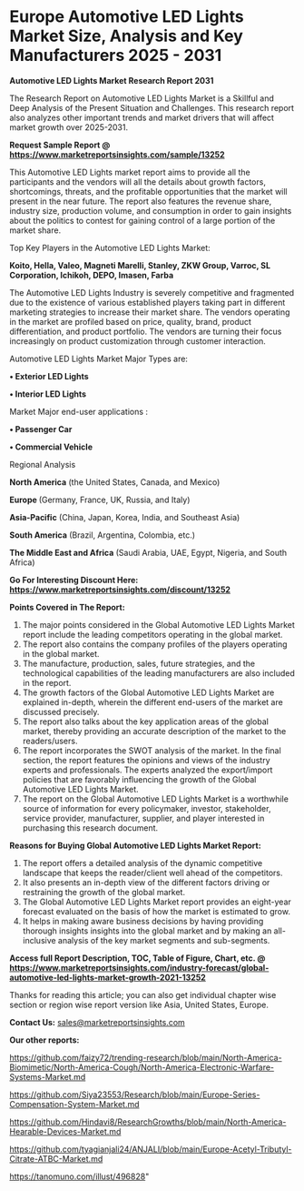 # Europe Automotive LED Lights Market Size, Analysis and Key Manufacturers 2025 - 2031

<strong>Automotive LED Lights Market Research Report 2031</strong>

The Research Report on Automotive LED Lights Market is a Skillful and Deep Analysis of the Present Situation and Challenges. This research report also analyzes other important trends and market drivers that will affect market growth over 2025-2031.

<strong>Request Sample Report @ <a href=https://www.marketreportsinsights.com/sample/13252>https://www.marketreportsinsights.com/sample/13252</a></strong>

This Automotive LED Lights market report aims to provide all the participants and the vendors will all the details about growth factors, shortcomings, threats, and the profitable opportunities that the market will present in the near future. The report also features the revenue share, industry size, production volume, and consumption in order to gain insights about the politics to contest for gaining control of a large portion of the market share.

Top Key Players in the Automotive LED Lights Market:

<strong>Koito, Hella, Valeo, Magneti Marelli, Stanley, ZKW Group, Varroc, SL Corporation, Ichikoh, DEPO, Imasen, Farba</strong>

The Automotive LED Lights Industry is severely competitive and fragmented due to the existence of various established players taking part in different marketing strategies to increase their market share. The vendors operating in the market are profiled based on price, quality, brand, product differentiation, and product portfolio. The vendors are turning their focus increasingly on product customization through customer interaction.

Automotive LED Lights Market Major Types are:

<strong>• Exterior LED Lights

• Interior LED Lights</strong>

Market Major end-user applications :

<strong>• Passenger Car

• Commercial Vehicle</strong>

Regional Analysis

</u><strong><b>North America</b></strong> (the United States, Canada, and Mexico)

<strong><b>Europe </b></strong>(Germany, France, UK, Russia, and Italy)

<strong><b>Asia-Pacific</b></strong> (China, Japan, Korea, India, and Southeast Asia)

<strong><b>South America</b></strong> (Brazil, Argentina, Colombia, etc.)

<strong><b>The Middle East and Africa</b></strong> (Saudi Arabia, UAE, Egypt, Nigeria, and South Africa)

<strong>Go For Interesting Discount Here: <a href=https://www.marketreportsinsights.com/discount/13252>https://www.marketreportsinsights.com/discount/13252</a></strong>

<strong>Points Covered in The Report:</strong>
<ol>
  <li>The major points considered in the Global Automotive LED Lights Market report include the leading competitors operating in the global market.</li>
  <li>The report also contains the company profiles of the players operating in the global market.</li>
  <li>The manufacture, production, sales, future strategies, and the technological capabilities of the leading manufacturers are also included in the report.</li>
  <li>The growth factors of the Global Automotive LED Lights Market are explained in-depth, wherein the different end-users of the market are discussed precisely.</li>
  <li>The report also talks about the key application areas of the global market, thereby providing an accurate description of the market to the readers/users.</li>
  <li>The report incorporates the SWOT analysis of the market. In the final section, the report features the opinions and views of the industry experts and professionals. The experts analyzed the export/import policies that are favorably influencing the growth of the Global Automotive LED Lights Market.</li>
  <li>The report on the Global Automotive LED Lights Market is a worthwhile source of information for every policymaker, investor, stakeholder, service provider, manufacturer, supplier, and player interested in purchasing this research document.</li>
</ol>
<strong>Reasons for Buying Global Automotive LED Lights Market Report:</strong>

<ol>
  <li>The report offers a detailed analysis of the dynamic competitive landscape that keeps the reader/client well ahead of the competitors.</li>
  <li>It also presents an in-depth view of the different factors driving or restraining the growth of the global market.</li>
  <li>The Global Automotive LED Lights Market report provides an eight-year forecast evaluated on the basis of how the market is estimated to grow.</li>
  <li>It helps in making aware business decisions by having providing thorough insights insights into the global market and by making an all-inclusive analysis of the key market segments and sub-segments.</li>
</ol>
<strong>Access full Report Description, TOC, Table of Figure, Chart, etc. @ <a href=https://www.marketreportsinsights.com/industry-forecast/global-automotive-led-lights-market-growth-2021-13252>https://www.marketreportsinsights.com/industry-forecast/global-automotive-led-lights-market-growth-2021-13252</a></strong>


Thanks for reading this article; you can also get individual chapter wise section or region wise report version like Asia, United States, Europe.

<strong>Contact Us:</strong>
sales@marketreportsinsights.com

<strong>Our other reports:</strong>

<a href=https://github.com/faizy72/trending-research/blob/main/North-America-Biomimetic/North-America-Cough/North-America-Electronic-Warfare-Systems-Market.md>https://github.com/faizy72/trending-research/blob/main/North-America-Biomimetic/North-America-Cough/North-America-Electronic-Warfare-Systems-Market.md</a>

<a href=https://github.com/Siya23553/Research/blob/main/Europe-Series-Compensation-System-Market.md>https://github.com/Siya23553/Research/blob/main/Europe-Series-Compensation-System-Market.md</a>

<a href=https://github.com/Hindavi8/ResearchGrowths/blob/main/North-America-Hearable-Devices-Market.md>https://github.com/Hindavi8/ResearchGrowths/blob/main/North-America-Hearable-Devices-Market.md</a>

<a href=https://github.com/tyagianjali24/ANJALI/blob/main/Europe-Acetyl-Tributyl-Citrate-ATBC-Market.md>https://github.com/tyagianjali24/ANJALI/blob/main/Europe-Acetyl-Tributyl-Citrate-ATBC-Market.md</a>

<a href=https://tanomuno.com/illust/496828>https://tanomuno.com/illust/496828</a>"
